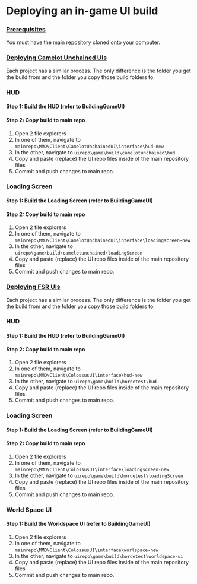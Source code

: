 
# Deploying an in-game UI build

### <ins>Prerequisites</ins>
You must have the main repository cloned onto your computer.

### <ins>Deploying Camelot Unchained UIs</ins>
Each project has a similar process. The only difference is the folder you get the build from and the folder you copy those build folders to.

### HUD
#### Step 1: Build the HUD (refer to BuildingGameUI)

#### Step 2: Copy build to main repo
1. Open 2 file explorers
2. In one of them, navigate to `mainrepo\MMO\Client\CamelotUnchainedUI\interface\hud-new`
3. In the other, navigate to `uirepo\game\build\camelotunchained\hud`
4. Copy and paste (replace) the UI repo files inside of the main repository files
5. Commit and push changes to main repo.

### Loading Screen

#### Step 1: Build the Loading Screen (refer to BuildingGameUI)

#### Step 2: Copy build to main repo
1. Open 2 file explorers
2. In one of them, navigate to `mainrepo\MMO\Client\CamelotUnchainedUI\interface\loadingscreen-new`
3. In the other, navigate to `uirepo\game\build\camelotunchained\loadingScreen`
4. Copy and paste (replace) the UI repo files inside of the main repository files
5. Commit and push changes to main repo.

### <ins>Deploying FSR UIs</ins>
Each project has a similar process. The only difference is the folder you get the build from and the folder you copy those build folders to.

### HUD
#### Step 1: Build the HUD (refer to BuildingGameUI)

#### Step 2: Copy build to main repo
1. Open 2 file explorers
2. In one of them, navigate to `mainrepo\MMO\Client\ColossusUI\interface\hud-new`
3. In the other, navigate to `uirepo\game\build\hordetest\hud`
4. Copy and paste (replace) the UI repo files inside of the main repository files
5. Commit and push changes to main repo.

### Loading Screen
#### Step 1: Build the Loading Screen (refer to BuildingGameUI)

#### Step 2: Copy build to main repo
1. Open 2 file explorers
2. In one of them, navigate to `mainrepo\MMO\Client\ColossusUI\interface\loadingscreen-new`
3. In the other, navigate to `uirepo\game\build\hordetest\loadingScreen`
4. Copy and paste (replace) the UI repo files inside of the main repository files
5. Commit and push changes to main repo.

### World Space UI
#### Step 1: Build the Worldspace UI (refer to BuildingGameUI)
1. Open 2 file explorers
2. In one of them, navigate to `mainrepo\MMO\Client\ColossusUI\interface\worlspace-new`
3. In the other, navigate to `uirepo\game\build\hordetest\worldspace-ui`
4. Copy and paste (replace) the UI repo files inside of the main repository files
5. Commit and push changes to main repo.
